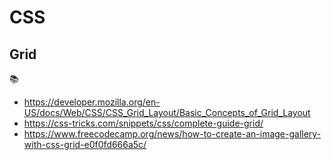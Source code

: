 # CSS

## Grid

📚
- https://developer.mozilla.org/en-US/docs/Web/CSS/CSS_Grid_Layout/Basic_Concepts_of_Grid_Layout
- https://css-tricks.com/snippets/css/complete-guide-grid/
- https://www.freecodecamp.org/news/how-to-create-an-image-gallery-with-css-grid-e0f0fd666a5c/
